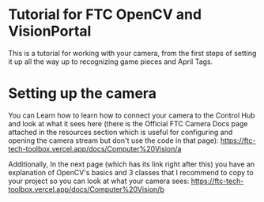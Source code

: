 # Tutorial for FTC OpenCV and VisionPortal

This is a tutorial for working with your camera, from the first steps of setting it up all the way up to recognizing game pieces and April Tags.

# Setting up the camera

You can Learn how to learn how to connect your camera to the Control Hub and look at what it sees here (there is the Official FTC Camera Docs page attached in the resources section which is useful for configuring and opening the camera stream but don't use the code in that page):
https://ftc-tech-toolbox.vercel.app/docs/Computer%20Vision/a

Additionally, In the next page (which has its link right after this) you have an explanation of OpenCV's basics and 3 classes that I recommend to copy to your project so you can look at what your camera sees:
https://ftc-tech-toolbox.vercel.app/docs/Computer%20Vision/b
